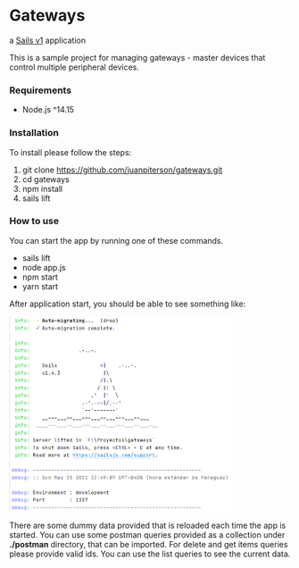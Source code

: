# Gateways

a [Sails v1](https://sailsjs.com) application

This is a sample project for managing gateways - master devices that control multiple peripheral
devices.

### Requirements
+ Node.js ^14.15

### Installation
To install please follow the steps:

1. git clone https://github.com/juanpiterson/gateways.git
2. cd gateways
3. npm install
4. sails lift

### How to use
You can start the app by running one of these commands.

* sails lift
* node app.js
* npm start
* yarn start

After application start, you should be able to see something like:

<img src="https://github.com/juanpiterson/gateways/blob/master/doc/img/app-lifted.png" width="400">

There are some dummy data provided that is reloaded each time the app is started.
You can use some postman queries provided as a collection under **./postman** directory, that can be imported.
For delete and get items queries please provide valid ids. You can use the list queries to see the current data.
